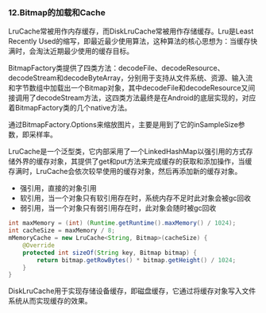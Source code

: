 ### 12.Bitmap的加载和Cache

LruCache常被用作内存缓存，而DiskLruCache常被用作存储缓存。Lru是Least Recently Used的缩写，即最近最少使用算法，这种算法的核心思想为：当缓存快满时，会淘汰近期最少使用的缓存目标。

BitmapFactory类提供了四类方法：decodeFile、decodeResource、decodeStream和decodeByteArray，分别用于支持从文件系统、资源、输入流和字节数组中加载出一个Bitmap对象，其中decodeFile和decodeResource又间接调用了decodeStream方法，这四类方法最终是在Android的底层实现的，对应着BitmapFactory类的几个native方法。

通过BitmapFactory.Options来缩放图片，主要是用到了它的inSampleSize参数，即采样率。

LruCache是一个泛型类，它内部采用了一个LinkedHashMap以强引用的方式存储外界的缓存对象，其提供了get和put方法来完成缓存的获取和添加操作，当缓存满时，LruCache会依次较早使用的缓存对象，然后再添加新的缓存对象。

+ 强引用，直接的对象引用
+ 软引用，当一个对象只有软引用存在时，系统内存不足时此对象会被gc回收
+ 弱引用，当一个对象只有弱引用存在时，此对象会随时被gc回收

```java
int maxMemory = (int) (Runtime.getRuntime().maxMemory() / 1024);
int cacheSize = maxMemory / 8;
mMemoryCache = new LruCache<String, Bitmap>(cacheSize) {
    @Override
    protected int sizeOf(String key, Bitmap bitmap) {
        return bitmap.getRowBytes() * bitmap.getHeight() / 1024;
    }
}
```

DiskLruCache用于实现存储设备缓存，即磁盘缓存，它通过将缓存对象写入文件系统从而实现缓存的效果。